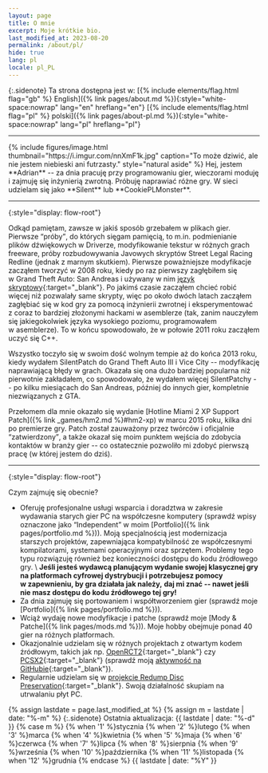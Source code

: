 ```yaml
---
layout: page
title: O mnie
excerpt: Moje krótkie bio.
last_modified_at: 2023-08-20
permalink: /about/pl/
hide: true
lang: pl
locale: pl_PL
---
```


{:.sidenote}
Ta strona dostępna jest w:
[{% include elements/flag.html flag="gb" %} English]({% link pages/about.md %}){:style="white-space:nowrap" lang="en" hreflang="en"}
[{% include elements/flag.html flag="pl" %} polski]({% link pages/about-pl.md %}){:style="white-space:nowrap" lang="pl" hreflang="pl"}

***

<div style="display: flow-root" markdown="1">
{% include figures/image.html thumbnail="https://i.imgur.com/nnXmF1k.jpg" caption="To może dziwić, ale nie jestem niebieski ani futrzasty." style="natural aside" %}
Hej, jestem **Adrian** -- za dnia pracuję przy programowaniu gier, wieczorami moduję i&nbsp;zajmuję się inżynierią zwrotną.
Próbuję naprawiać różne gry. W&nbsp;sieci udzielam się jako **Silent** lub **CookiePLMonster**.

***
{:style="display: flow-root"}

Odkąd pamiętam, zawsze w&nbsp;jakiś sposób grzebałem w&nbsp;plikach gier. Pierwsze <q>próby</q>, do których sięgam pamięcią,
to m.in. podmienianie plików dźwiękowych w&nbsp;Driverze, modyfikowanie tekstur w&nbsp;różnych grach freeware,
próby rozbudowywania Javowych skryptów Street Legal Racing Redline (jednak z&nbsp;marnym skutkiem).
Pierwsze poważniejsze modyfikacje zacząłem tworzyć w&nbsp;2008 roku, kiedy po raz pierwszy zagłębiłem się
w&nbsp;Grand Theft Auto: San Andreas i&nbsp;używany w&nbsp;nim [język skryptowy](https://gtamods.com/wiki/SCM_language){:target="_blank"}.
Po jakimś czasie zacząłem chcieć robić więcej niż pozwalały same skrypty, więc po około
dwóch latach zacząłem zagłębiać się w&nbsp;kod gry za pomocą inżynierii zwrotnej i&nbsp;eksperymentować z&nbsp;coraz to
bardziej złożonymi hackami w&nbsp;asemblerze (tak, zanim nauczyłem się jakiegokolwiek języka wysokiego poziomu,
programowałem w&nbsp;asemblerze). To w&nbsp;końcu spowodowało, że w&nbsp;połowie 2011 roku zacząłem uczyć się C++.

Wszystko toczyło się w&nbsp;swoim dość wolnym tempie aż do końca 2013 roku, kiedy wydałem SilentPatch do Grand Theft Auto III
i&nbsp;Vice City -- modyfikację naprawiającą błędy w&nbsp;grach. Okazała się ona dużo bardziej popularna niż pierwotnie zakładałem,
co spowodowało, że wydałem więcej SilentPatchy -- po kilku miesiącach do San Andreas, później do innych gier,
kompletnie niezwiązanych z&nbsp;GTA.

Przełomem dla mnie okazało się wydanie [Hotline Miami 2 XP Support Patch]({% link _games/hm2.md %}#hm2-xp)
w&nbsp;marcu 2015 roku, kilka dni po premierze gry. Patch został zauważony przez twórców i&nbsp;oficjalnie <q>zatwierdzony</q>,
a&nbsp;także okazał się moim punktem wejścia do zdobycia kontaktów w&nbsp;branży gier -- co ostatecznie pozwoliło mi zdobyć
pierwszą pracę (w&nbsp;której jestem do dziś).

***
{:style="display: flow-root"}

Czym zajmuję się obecnie?
* Oferuję profesjonalne usługi wsparcia i&nbsp;doradztwa w&nbsp;zakresie wydawania starych gier PC na współczesne komputery
  (sprawdź wpisy oznaczone jako <q>Independent</q> w&nbsp;moim [Portfolio]({% link pages/portfolio.md %})). Moją specjalnością jest modernizacja starszych projektów,
  zapewniająca kompatybilność ze współczesnymi kompilatorami, systemami operacyjnymi oraz sprzętem. Problemy tego typu rozwiązuję również bez konieczności dostępu do kodu źródłowego gry. \\
  **Jeśli jesteś wydawcą planującym wydanie swojej klasycznej gry na platformach cyfrowej dystrybucji i&nbsp;potrzebujesz pomocy w&nbsp;zapewnieniu, by gra działała jak należy,**
  **daj mi znać -- nawet jeśli nie masz dostępu do kodu źródłowego tej gry!**
* Za dnia zajmuję się portowaniem i&nbsp;współtworzeniem gier (sprawdź moje [Portfolio]({% link pages/portfolio.md %})).
* Wciąż wydaję nowe modyfikacje i&nbsp;patche (sprawdź moje [Mody & Patche]({% link pages/mods.md %})). Moje hobby obejmuje ponad 40 gier na różnych platformach.
* Okazjonalnie udzielam się w&nbsp;różnych projektach z&nbsp;otwartym kodem źródłowym, takich jak np. [OpenRCT2](https://openrct2.io/){:target="_blank"} czy [PCSX2](https://pcsx2.net/){:target="_blank"}
  (sprawdź moją [aktywność na GitHubie](https://github.com/CookiePLMonster){:target="_blank"}).
* Regularnie udzielam się w&nbsp;[projekcie Redump Disc Preservation](http://redump.org/){:target="_blank"}. Swoją działalność skupiam na utrwalaniu płyt PC.

{% assign lastdate = page.last_modified_at %}
{% assign m = lastdate | date: "%-m" %}
{:.sidenote}
Ostatnia aktualizacja:
{{ lastdate | date: "%-d" }} {% case m %}
  {% when '1' %}stycznia
  {% when '2' %}lutego
  {% when '3' %}marca
  {% when '4' %}kwietnia
  {% when '5' %}maja
  {% when '6' %}czerwca
  {% when '7' %}lipca
  {% when '8' %}sierpnia
  {% when '9' %}września
  {% when '10' %}października
  {% when '11' %}listopada
  {% when '12' %}grudnia
{% endcase %} {{ lastdate | date: "%Y" }}
</div>
